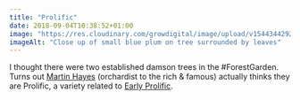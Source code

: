 ```yaml
---
title: "Prolific"
date: 2018-09-04T10:38:52+01:00
image: "https://res.cloudinary.com/growdigital/image/upload/v1544344292/plum-29516501417.jpg"
imageAlt: "Close up of small blue plum on tree surrounded by leaves"
---
```


I thought there were two established damson trees in the #ForestGarden. Turns out [Martin Hayes](https://www.theapplemancan.uk) (orchardist to the rich & famous) actually thinks they are Prolific, a variety related to [Early Prolific](https://www.orangepippin.com/plums/rivers-early-prolific). 
